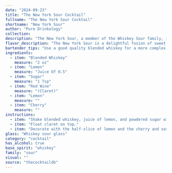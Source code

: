 ```yaml
---
date: "2024-09-23"
title: "The New York Sour Cocktail"
fullname: "The New York Sour Cocktail"
shortname: "New York Sour"
author: "Pure Drinkology"
collection:
description: "The New York Sour, a member of the Whiskey Sour family, is a twist on the classic.  Originating in the late 19th century, it's believed to have been invented in New York City, adding a touch of red wine for a complex, bittersweet finish. "
flavor_description: "The New York Sour is a delightful fusion of sweet and tart. The blended whiskey provides a smooth base, while the lemon juice adds a bright acidity. The simple syrup balances the tartness with a touch of sweetness.  The red wine float adds a layer of complexity, offering notes of dark fruit and a subtle dryness that lingers on the palate. The cherry garnish provides a final touch of sweetness and a burst of vibrant flavor. "
bartender_tips: "Use a good quality blended whiskey for a more complex flavor. Freshly squeezed lemon juice is key.  Dissolve the sugar in the lemon juice to avoid gritty syrup.  Pour the red wine slowly over the back of a spoon to create a distinct layer. Garnish with a cherry or lemon twist. Don't over-shake, as it can make the drink too cloudy."
ingredients:
  - item: "Blended Whiskey"
    measure: "2 oz"
  - item: "Lemon"
    measure: "Juice Of 0.5"
  - item: "Sugar"
    measure: "1 Tsp"
  - item: "Red Wine"
    measure: "(Claret)"
  - item: "Lemon"
    measure: ""
  - item: "Cherry"
    measure: ""
instructions:
  - item: "Shake blended whiskey, juice of lemon, and powdered sugar with ice and strain into a whiskey sour glass."
  - item: "Float claret on top."
  - item: "Decorate with the half-slice of lemon and the cherry and serve."
glass: "Whiskey sour glass"
category: "cocktail"
has_alcohol: true
base_spirit: "whiskey"
family: "sour"
visual: ""
source: "thecocktaildb"
---
```


